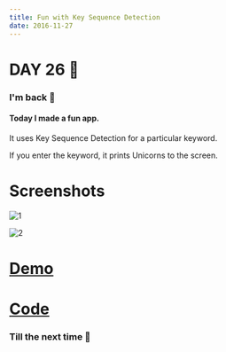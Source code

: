 ```yaml
---
title: Fun with Key Sequence Detection
date: 2016-11-27
---
```


# DAY 26 👾 

### I'm back 💙

#### Today I made a fun app.

It uses Key Sequence Detection for a particular keyword. 

If you enter the keyword, it prints Unicorns to the screen.

# Screenshots

![1](http://imgur.com/L41LnP4.png)

![2](http://imgur.com/vEHkUbe.png)

# [Demo](https://deadcoder0904.github.io/key-sequence-detection-fun/)


# [Code](https://github.com/deadcoder0904/key-sequence-detection-fun/)

### Till the next time 👻 